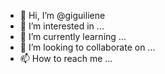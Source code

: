 - 👋 Hi, I’m @giguiliene
- 👀 I’m interested in ...
- 🌱 I’m currently learning ...
- 💞️ I’m looking to collaborate on ...
- 📫 How to reach me ...

<!---
giguiliene/giguiliene is a ✨ special ✨ repository because its `README.md` (this file) appears on your GitHub profile.
You can click the Preview link to take a look at your changes.
--->
